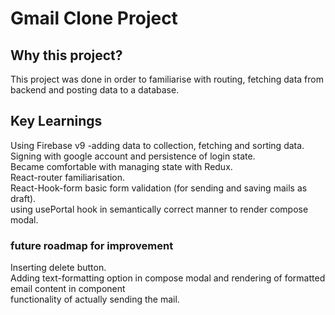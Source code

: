 # Gmail Clone Project

## Why this project?  
This project was done in order to familiarise with routing, fetching data from backend and posting data to a database.  

## Key Learnings  
Using Firebase v9 -adding data to collection, fetching and sorting data.  
Signing with google account and persistence of login state.  
Became comfortable with managing state with Redux.  
React-router familiarisation.  
React-Hook-form basic form validation (for sending and saving mails as draft).  
using usePortal hook in semantically correct manner to render compose modal.  

### future roadmap for improvement  
Inserting delete button.  
Adding text-formatting option in compose modal and rendering of formatted email content in <Mail/> component  
functionality of actually sending the mail.  
